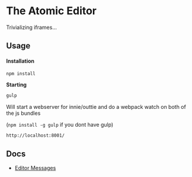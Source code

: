 # The Atomic Editor

Trivializing iframes...

## Usage

#### Installation

```sh
npm install
```

**Starting**

```sh
gulp
```

Will start a webserver for innie/outtie and do a webpack watch on both of the js bundles

(`npm install -g gulp` if you dont have gulp)

`http://localhost:8001/`

## Docs

- [Editor Messages](./docs/editor-messages.md)
